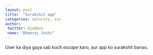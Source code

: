 ```yaml
---
layout: post
title:  "Surakshit app"
categories: security, xss
author:
 twitter: djadmin
 name: "Dheeraj Joshi"
---
```



User ka diya gaya sab kuch *escape* karo, aur app ko surakshit banao.
